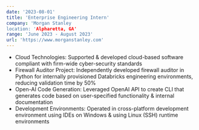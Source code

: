 ```yaml
---
date: '2023-08-01'
title: 'Enterprise Engineering Intern'
company: 'Morgan Stanley
location: 'Alpharetta, GA'
range: 'June 2023 - August 2023'
url: 'https://www.morganstanley.com'
---
```


- Cloud Technologies: Supported & developed cloud-based software compliant with firm-wide cyber-security standards
- Firewall Auditor Project: Independently developed firewall auditor in Python for internally provisioned Databricks engineering environments, reducing validation time by 50%
- Open-AI Code Generation: Leveraged OpenAI API to create CLI that generates code based on user-specified functionality & internal documentation
- Development Environments: Operated in cross-platform development environment using IDEs on Windows & using Linux (SSH) runtime environments
